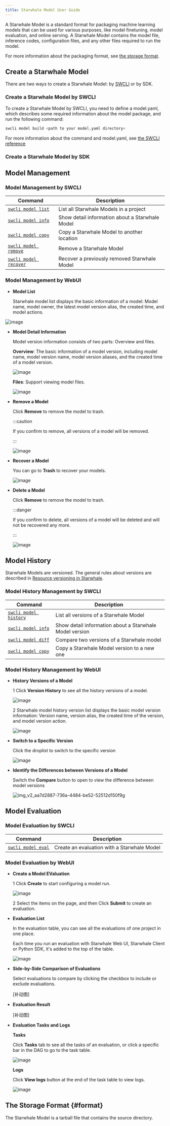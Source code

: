 ```yaml
---
title: Starwhale Model User Guide
---
```


A Starwhale Model is a standard format for packaging machine learning models that can be used for various purposes, like model finetuning, model evaluation, and online serving. A Starwhale Model contains the model file, inference codes, configuration files, and any other files required to run the model.

For more information about the packaging format, see [the storage format](#format).

## Create a Starwhale Model

There are two ways to create a Starwhale Model: by [SWCLI](../reference/swcli/model.md) or by SDK.

### Create a Starwhale Model by SWCLI

To create a Starwhale Model by SWCLI, you need to define a model.yaml, which describes some required information about the model package, and run the following command:

```bash
swcli model build <path to your model.yaml directory>
```

For more information about the command and model.yaml, see [the SWCLI reference](../reference/swcli/model.md#build)

### Create a Starwhale Model by SDK

## Model Management

### Model Management by SWCLI

| Command | Description |
| ------- | ----------- |
| [`swcli model list`](../reference/swcli/model.md#list) | List all Starwhale Models in a project |
| [`swcli model info`](../reference/swcli/model.md#info) | Show detail information about a Starwhale Model |
| [`swcli model copy`](../reference/swcli/model.md#copy) | Copy a Starwhale Model to another location |
| [`swcli model remove`](../reference/swcli/model.md#remove) | Remove a Starwhale Model |
| [`swcli model recover`](../reference/swcli/model.md#recover) | Recover a previously removed Starwhale Model |

### Model Management by WebUI

- **Model List**
  
  Starwhale model list displays the basic information of a model: Model name, model owner, the latest model version alias, the created time, and model actions.

 ![image](https://github.com/lijing-susan/docs/assets/101299635/885ae4f9-9f6e-4f6d-8f63-2c0ec902c2ca)

- **Model Detail Information**
  
  Model version information consists of two parts: Overview and files.

  **Overview**: The basic information of a model version, including model name, model version name, model version aliases, and the created time of a model version.

  ![image](https://github.com/lijing-susan/docs/assets/101299635/7bc6b6df-dfd1-411a-b37c-66d8ae212fdf)
  
  **Files**: Support viewing model files.

  ![image](https://github.com/lijing-susan/docs/assets/101299635/6e16250b-e21f-4ed6-98f2-55ba32ce7e67)

- **Remove a Model**

  Click **Remove** to remove the model to trash.

  :::caution
  
  If you confirm to remove, all versions of a model will be removed.
  
  :::

  ![image](https://github.com/lijing-susan/docs/assets/101299635/a0691d1f-5c7b-45ba-b33b-f00d21ae20ec)

- **Recover a Model**
  
  You can go to **Trash** to recover your models.
  
  ![image](https://github.com/lijing-susan/docs/assets/101299635/3dcacd14-1d89-4457-bfd2-255ca104e272)

- **Delete a Model**

  Click **Remove** to remove the model to trash.  

  :::danger
  
  If you confirm to delete, all versions of a model will be deleted and will not be recovered any more.
  
  :::

  ![image](https://github.com/lijing-susan/docs/assets/101299635/9c6e7a4e-9e3a-452b-8038-04fea20b8e05)
  
## Model History

Starwhale Models are versioned. The general rules about versions are described in [Resource versioning in Starwhale](../concepts/versioning.md).

### Model History Management by SWCLI

| Command | Description |
| ------- | ----------- |
| [`swcli model history`](../reference/swcli/model.md#list) | List all versions of a Starwhale Model |
| [`swcli model info`](../reference/swcli/model.md#info) | Show detail information about a Starwhale Model version |
| [`swcli model diff`](../reference/swcli/model.md#diff) | Compare two versions of a Starwhale model |
| [`swcli model copy`](../reference/swcli/model.md#copy) | Copy a Starwhale Model version to a new one |

### Model History Management by WebUI

- **History Versions of a Model**

  1 Click **Version History** to see all the history versions of a model.

  ![image](https://user-images.githubusercontent.com/101299635/236391862-ef6b8905-e9e5-4781-b92c-43e276e7bf84.png)

  2 Starwhale model history version list displays the basic model version information: Version name, version alias, the created time of the version, and model version action.

  ![image](https://user-images.githubusercontent.com/101299635/236392797-b2582a8e-e1dc-46a1-8e63-5f263f9bac6d.png)

- **Switch to a Specific Version**

  Click the droplist to switch to the specific version

  ![image](https://user-images.githubusercontent.com/101299635/236405873-658fd8a6-2b3d-4c7a-922a-06af3eb74df8.png)

- **Identify the Differences between Versions of a Model**

   Switch the **Compare** button to open to view the difference between model versions

   ![img_v2_aa7d2887-736a-4484-be52-52512d150f9g](https://user-images.githubusercontent.com/101299635/236408520-6f165c5a-dd68-477b-a137-a005696c2d27.jpg)

## Model Evaluation

### Model Evaluation by SWCLI

| Command | Description |
| ------- | ----------- |
| [`swcli model eval`](../reference/swcli/model.md#eval) | Create an evaluation with a Starwhale Model |

### Model Evaluation by WebUI

- **Create a Model EValuation**

  1 Click **Create** to start configuring a model run.

  ![image](https://github.com/lijing-susan/docs/assets/101299635/6bf68f43-0ec0-406d-bbb7-6e9351457c25)

  2 Select the items on the page, and then Click **Submit** to create an evaluation.

- **Evaluation List**

  In the evaluation table, you can see all the evaluations of one project in one place.

  Each time you run an evaluation with Starwhale Web UI, Starwhale Client or Python SDK, it's added to the top of the table.

  ![image](https://github.com/lijing-susan/docs/assets/101299635/24087224-c0f2-40db-a565-5a79f2f0db35)

- **Side-by-Side Comparison of Evaluations**

  Select evaluations to compare by clicking the checkbox to include or exclude evaluations.
  
  [补动图]
  
- **Evaluation Result**

  [补动图]

- **Evaluation Tasks and Logs**
  
  **Tasks**

  Click **Tasks** tab to see all the tasks of an evaluation, or click a specific bar in the DAG to go to the task table.

  ![image](https://github.com/lijing-susan/starwhale/assets/101299635/2f580fa4-868e-4d8d-b14a-ea72396fd757)

  **Logs**

  Click **View logs** button at the end of the task table to view logs.

  ![image](https://github.com/lijing-susan/starwhale/assets/101299635/f1b896a7-f55b-40c9-a419-f44e0a3575fa)

## The Storage Format {#format}

The Starwhale Model is a tarball file that contains the source directory.
